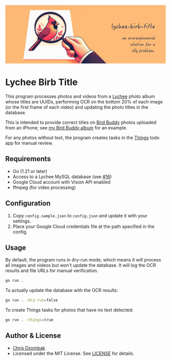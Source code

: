 ![Lychee Birb Title](banner.jpg)

# Lychee Birb Title

This program processes photos and videos from a [Lychee](https://github.com/LycheeOrg/Lychee) photo album whose titles are UUIDs, performing OCR on the bottom 20% of each image (or the first frame of each video) and updating the photo titles in the database.

This is intended to provide correct titles on [Bird Buddy](https://mybirdbuddy.com) photos uploaded from an iPhone; see [my Bird Buddy album](https://pictures.dzombak.com/gallery/FHaZFQEiAVAvrEbhkQo_CrBB) for an example.

For any photos without text, the program creates tasks in the [Things](https://culturedcode.com/things/) todo app for manual review.

## Requirements

- Go (1.21 or later)
- Access to a Lychee MySQL database (see [#16](https://github.com/cdzombak/lychee-birb-title/issues/16))
- Google Cloud account with Vision API enabled
- ffmpeg (for video processing)

## Configuration

1. Copy `config.sample.json` to `config.json` and update it with your settings.
2. Place your Google Cloud credentials file at the path specified in the config.

## Usage

By default, the program runs in dry-run mode, which means it will process all images and videos but won't update the database. It will log the OCR results and file URLs for manual verification.

```bash
go run .
```

To actually update the database with the OCR results:

```bash
go run . -dry-run=false
```

To create Things tasks for photos that have no text detected:

```bash
go run . -things=true
```

## Author & License

- [Chris Dzombak](https://github.com/cdzombak)
- Licensed under the MIT License. See [LICENSE](LICENSE) for details.
